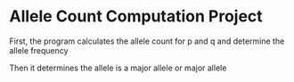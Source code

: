 # Allele Count Computation Project 


First, the program calculates the allele count for p and q and determine the allele frequency

Then it determines the allele is a major allele or major allele
